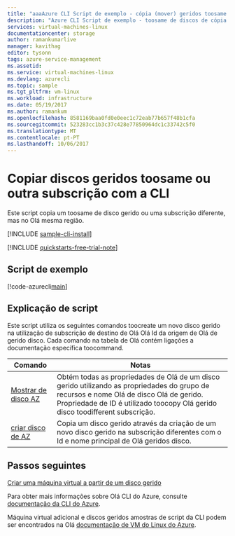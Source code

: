 ```yaml
---
title: "aaaAzure CLI Script de exemplo - cópia (mover) geridos toosame de discos ou outra subscrição | Microsoft Docs"
description: "Azure CLI Script de exemplo - toosame de discos de cópia (mover) gerida ou uma subscrição diferente"
services: virtual-machines-linux
documentationcenter: storage
author: ramankumarlive
manager: kavithag
editor: tysonn
tags: azure-service-management
ms.assetid: 
ms.service: virtual-machines-linux
ms.devlang: azurecli
ms.topic: sample
ms.tgt_pltfrm: vm-linux
ms.workload: infrastructure
ms.date: 05/19/2017
ms.author: ramankum
ms.openlocfilehash: 8581169baa0fd0e0eec1c72eab77b657f48b1cfa
ms.sourcegitcommit: 523283cc1b3c37c428e77850964dc1c33742c5f0
ms.translationtype: MT
ms.contentlocale: pt-PT
ms.lasthandoff: 10/06/2017
---
```

# <a name="copy-managed-disks-toosame-or-different-subscription-with-cli"></a>Copiar discos geridos toosame ou outra subscrição com a CLI

Este script copia um toosame de disco gerido ou uma subscrição diferente, mas no Olá mesma região. 


[!INCLUDE [sample-cli-install](../../../includes/sample-cli-install.md)]

[!INCLUDE [quickstarts-free-trial-note](../../../includes/quickstarts-free-trial-note.md)]

## <a name="sample-script"></a>Script de exemplo

[!code-azurecli[main](../../../cli_scripts/storage/copy-managed-disks-to-same-or-different-subscription/copy-managed-disks-to-same-or-different-subscription.sh "Copy managed disk")]


## <a name="script-explanation"></a>Explicação de script

Este script utiliza os seguintes comandos toocreate um novo disco gerido na utilização de subscrição de destino de Olá Olá Id da origem de Olá de gerido disco. Cada comando na tabela de Olá contém ligações a documentação específica toocommand.

| Comando | Notas |
|---|---|
| [Mostrar de disco AZ](https://docs.microsoft.com/cli/azure/disk#show) | Obtém todas as propriedades de Olá de um disco gerido utilizando as propriedades do grupo de recursos e nome Olá de disco Olá de gerido. Propriedade de ID é utilizado toocopy Olá gerido disco toodifferent subscrição.  |
| [criar disco de AZ](https://docs.microsoft.com/cli/azure/disk#create) | Copia um disco gerido através da criação de um novo disco gerido na subscrição diferentes com o Id e nome principal de Olá geridos disco.  |

## <a name="next-steps"></a>Passos seguintes

[Criar uma máquina virtual a partir de um disco gerido](./../../virtual-machines/scripts/virtual-machines-linux-cli-sample-create-vm-from-managed-os-disks.md?toc=%2fpowershell%2fmodule%2ftoc.json)

Para obter mais informações sobre Olá CLI do Azure, consulte [documentação da CLI do Azure](https://docs.microsoft.com/cli/azure/overview).

Máquina virtual adicional e discos geridos amostras de script da CLI podem ser encontrados na Olá [documentação de VM do Linux do Azure](../../virtual-machines/linux/cli-samples.md?toc=%2fazure%2fvirtual-machines%2flinux%2ftoc.json).
